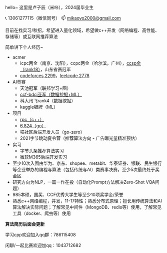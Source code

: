 hello~ 这里是卢子辰（米咔），2024届毕业生

📞 13061277115（微信同号）   📫 mikaovo2000@gmail.com

目前在找实习/秋招，希望进入量化领域，希望做c++开发（网络编程、高性能、存储等）或互联网推荐算法

简单讲下个人经历~

* acmer
  * icpc两金（南京、沈阳），ccpc两金（哈尔滨，广州），[ccsp金（rank18）](https://www.cspro.org/cms/show.action?code=publish_8ac21fad707fc04d01708c212a280097&siteid=100000&newsid=9698e3cf70db46dc915e05e839da30e9&channelid=0000000113#ccsp2020)，山东省赛冠军
  * [codeforces 2299](https://codeforces.com/profile/QAQmika)，[leetcode 2778](https://leetcode.cn/u/mi-ka-d/) 
* AI竞赛
  * 天池冠军（联邦学习+图）
  * [ccf-bdci亚军（数据挖掘+ML）](https://github.com/MikaOvO/2021CCF_BDCI)
  * 科大讯飞rank4（数据挖掘）
  * kaggle银牌（ML）
* 项目
  * [rpc（c++）](https://github.com/MikaOvO/rpc)
  * [6.824（go）](https://github.com/MikaOvO/6.824_2021spring)
  * 喵社区后端开发人员（go-zero）
  * 2021字节跳动夏令营（推荐算法方向 - 广告曝光量精准预估）
* 实习
  * 字节头条推荐算法实习
  * 微软M365后端开发实习
* 至少10次入围由华为、京东、shopee、metabit、华泰证券、银联、民生银行等企业举办的编程与算法（包括传统与AI）类赛事决赛，至少5次最终处于奖金区
* 研究方向为NLP，一篇一作在投（自动化Prompt方法解决Zero-Shot VQA问题）
* 985本硕，国奖、CCF优秀大学生等至少10项奖学金/荣誉
* 熟悉c++网络编程，并发，11-17特性；熟悉分布式原理；擅长用传统算法和AI算法解决实际问题；了解常见中间件（MongoDB、redis等）使用，了解常见工具（docker、爬虫等）使用

**算法简历后面会更新**

学习cpp欢迎加入qq群：786115408

闲聊/一起比赛欢迎加qq：1043712682
